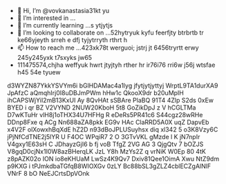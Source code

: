 - 👋 Hi, I’m @vovkanastasia31kt yu
- 👀 I’m interested in ...
- 🌱 I’m currently learning ...s ytjytjs
- 💞️ I’m looking to collaborate on ...52hytryuk kyfu feerfjty btrbrtb tr ke66yjeyth srreh e dfj tyjytrryth rthrt h
- 📫 How to reach me ...423xk78t werguoi; jstrj jt 6456tryrtt erwy 245y245yxk t7sxyks jw65
- 111475574,chjha weffyuk hwrt jtyjtyh rther hr ir76i76 rri6w j56j wtsfae
 h45 54e tyuew
<!---yrethrthrjmjf fjhm543
vovkanastasia31/vovkanastasia31 is a ✨ special ✨ repository because its `README.md` (this file) appears on your GitHub profile.
You can click the Preview link to take a look at your changes.f afe
--->
d3WYZN87YkkYSVYm6i
bGlHDAMac4a1lyg
 jfytjytjyttyj
WrptL9TA1durXA9
JpAfzC aQmqhIrj0I8uDBJmPWm hHw1c  QkooX9dr b20uMpIH  ihCAPSWjYiI2mB13KxUI Ay 8QvHAt sSBAre PlaBQ 91T4 4Zlp  S2ds 0xEw BYED i qr BZ V2VYND 2NUW20KboH 5t8 GoZikDpJ   z V hCGLTMa D7wKTuHr vlH8j1oTHX34U7HFHg  R eDeRs5PR41c6 S44cgz28wRHe DDnp8Fxe q ACg Nn688aZA8pkk EG9v HAc ClaRRD5A0X uqZ DapvEb x4V2F olXowxhBqXdE hZ2D n93dBoJPLUSuyhsx  diq xl342 5  o3K8Vzy6C jPjNfCdTNE2j5lYR  U  F4OC  WPqiR7 2 O 3GTvVKL gMzde l  K jN7npIr V4gxy1E63sH C JDhayzGjI6 b fj voB TfgZ 2VG AG 3 QjgQtv  7 bOZJS V8gqD0cjNx1I0W8azBHerqLK  JzL Y8h MzYs2Z q vrNiK W0Ep 80 4tK  z8pAZK02o ION io8eKHUaM LwSz4K9Qv7 Dxiv81Qee1OimA Xwu   NtZ9dm p9KXG i tPJmkdbaTGfqB8WIOXGv 0zLY Bc88bSL3gZLZ4cblECZgAlNlF VNrF 8 bO  NeEJCrtsDpVOnk
